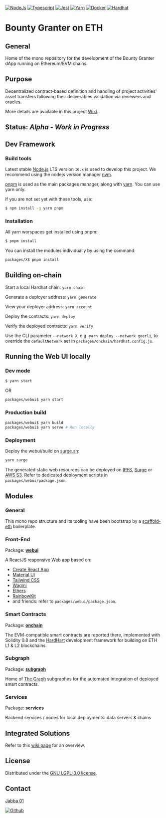 [![NodeJs][nodejs-shield]][ref-nodejs]
[![Typescript][typescript-shield]][ref-typescript]
[![Jest][jest-shield]][ref-jest]
[![Yarn][yarn-shield]][ref-yarn]
[![Docker][docker-shield]][ref-docker]
[![Hardhat][hardhat-shield]][ref-docker]

[nodejs-shield]: https://img.shields.io/badge/Node.js-339933?style=for-the-badge&logo=nodedotjs&logoColor=white
[typescript-shield]: https://img.shields.io/badge/TypeScript-007ACC?style=for-the-badge&logo=typescript&logoColor=white
[jest-shield]: https://img.shields.io/badge/-Jest-%23C21325?style=for-the-badge&logo=jest&logoColor=white
[yarn-shield]: https://img.shields.io/badge/Yarn-%232C8EBB.svg?style=for-the-badge&logo=yarn&logoColor=white
[docker-shield]: https://img.shields.io/badge/Docker-%230db7ed.svg?style=for-the-badge&logo=docker&logoColor=white
[hardhat-shield]: https://img.shields.io/badge/Hardhat-yellow.svg?style=for-the-badge&logo=hardhat&logoColor=white

[ref-nodejs]: https://nodejs.org/
[ref-typescript]: https://www.typescriptlang.org/
[ref-jest]: https://jestjs.io/docs/getting-started
[ref-docker]: https://docs.docker.com
[ref-docker-compose]: https://docs.docker.com
[ref-yarn]: https://yarnpkg.com
[ref-hardhat]: https://hardhat.org


# Bounty Granter on ETH

## General

Home of the mono repository for the development of the Bounty Granter dApp running on Ethereum/EVM chains.


## Purpose

Decentralized contract-based definition and handling of project activities' asset transfers following their deliverables validation via reviewers and oracles.

More details are available in this project [Wiki](./wiki).


## Status: *Alpha - Work in Progress*

 

## Dev Framework

### Build tools
Latest stable [Node.js](https://nodejs.org) LTS version `16.x` is used to develop this project. We recommend using the nodejs version manager [nvm](https://github.com/nvm-sh/nvm).

[pnpm](https://pnpm.io/) is used as the main packages manager, along with [yarn](https://yarnpkg.com). You can use yarn only.

If you are not set yet with these tools, use:
```sh
$ npm install -g yarn pnpm
```

### Installation
All yarn worspaces get installed using pnpm:
```sh
$ pnpm install
```

You can install the modules individually by using the command:
```sh
packages/X$ pnpm install
```

## Building on-chain
Start a local Hardhat chain: 	``yarn chain``

Generate a deployer address: 	``yarn generate``

View your deployer address: 	``yarn account``

Deploy the contracts: 		    ``yarn deploy``

Verify the deployed contracts: 	``yarn verify``

Use the CLI parameter ``--network X``, e.g. ``yarn deploy --network goerli``, to override the ``defaultNetwork`` set in ``packages/onchain/hardhat.config.js``.


## Running the Web UI locally
### Dev mode
```sh
$ yarn start
```
OR
```sh
packages/webui$ yarn start
```

### Production build
```sh
packages/webui$ yarn build
packages/webui$ yarn serve # Run locally
```

### Deployment
Deploy the webui/build on [surge.sh](https://surge.sh): 
```sh
yarn surge
```
The generated static web resources can be deployed on [IPFS](https://ipfs.tech/), [Surge](https://surge.sh) or [AWS S3](https://aws.amazon.com/s3/). Refer to dedicated deployment scripts in `packages/webui/package.json`.


## Modules
### General
This mono repo structure and its tooling have been bootstrap by a [scaffold-eth](https://github.com/scaffold-eth/scaffold-eth) boilerplate.

### Front-End
Package: **[webui](./packages/webui)**

A ReactJS responsive Web app based on:
* [Create React App](https://create-react-app.dev/)
* [Material UI](https://mui.com)
* [Tailwind CSS](https://tailwindcss.com/)
* [Wagmi](https://wagmi.sh/)
* [Ethers](https://github.com/ethers-io/ethers.js/)
* [RainbowKit](https://www.rainbowkit.com/)
* and friends: refer to `packages/webui/package.json`.

### Smart Contracts
Package: **[onchain](./packages/onchain)**

The EVM-compatible smart contracts are reported there, implemented with Solidity 0.8 and the [HardHart](https://hardhat.org) development framework for building on ETH L1 & L2 blockchains.

### Subgraph
Package: **[subgraph](./packages/subgraph)**

Home of [The Graph](https://thegraph.com) subgraphes for the automated integration of deployed smart contracts.

### Services
Package: **[services](./packages/services)**

Backend services / nodes for local deployments: data servers & chains


## Integrated Solutions

Refer to this [wiki page](https://github.com/ja88a/bounty-granter-eth/wiki/Technical-Insights#on-chain-main-contracts--integration-of-partner-solutions) for an overview.


## License

Distributed under the [GNU LGPL-3.0 license][license].

<!-- license -->
[license]: LICENSE


## Contact

[Jabba 01][author-email]

[![Github][github-shield]][author-github]
<!--[![LinkedIn][linkedin-shield]][author-linkedin]-->

[github-shield]: https://img.shields.io/badge/GitHub-100000?style=for-the-badge&logo=github&logoColor=white
[linkedin-shield]: https://img.shields.io/badge/LinkedIn-0077B5?style=for-the-badge&logo=linkedin&logoColor=white

[author-linkedin]: https://linkedin.com/in/srenault
[author-email]: mailto:contact@srenault.com
[author-github]: https://github.com/ja88a

